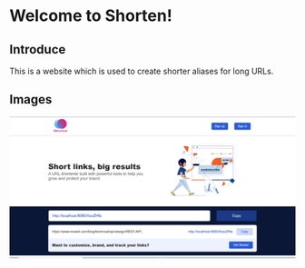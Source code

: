# Welcome to Shorten!

## Introduce
This is a website which is used to create shorter aliases for long URLs.

## Images
![This is home page image](src/main/resources/static/img/homepage.png)
